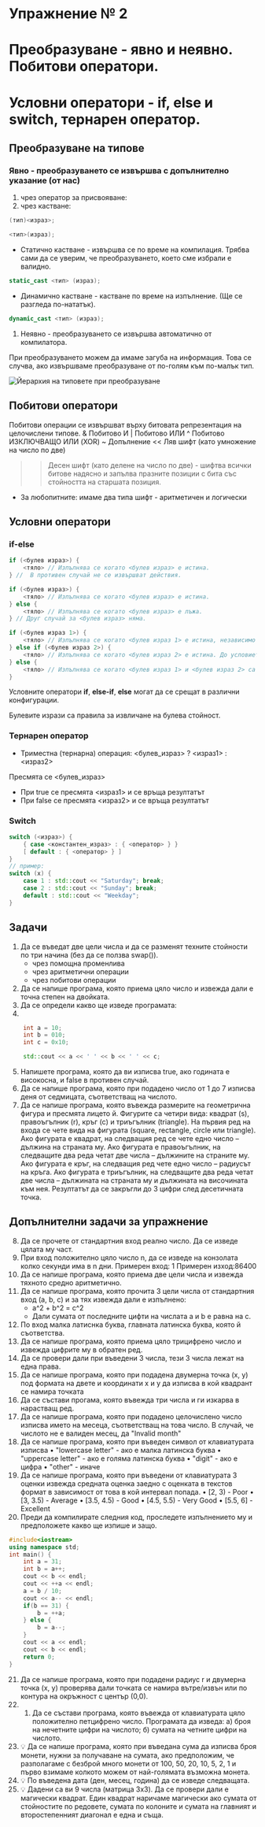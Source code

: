 # Упражнение № 2
# Преобразуване - явно и неявно. Побитови оператори.
# Условни оператори - if, else и switch, тернарен оператор.

## Преобразуване на типове
### Явно - преобразуването се извършва с допълнително указание (от нас)
1. чрез оператор за присвояване:
2. чрез кастване:
```cpp
(тип)<израз>;
```
```cpp
<тип>(израз);
```
- Статично кастване - извършва се по време на компилация. Трябва сами да се уверим, че преобразуването, което сме избрали е валидно.
```cpp
static_cast <тип> (израз);
```
- Динамично кастване - кастване по време на изпълнение. (Ще се разгледа по-нататък).
```cpp
dynamic_cast <тип> (израз);
```

1. Неявно - преобразуването се извършва автоматично от компилатора.

При преобразуването можем да имаме загуба на информация. Това се случва, ако извършваме преобразуване от по-голям към по-малък тип.

![Йерархия на типовете при преобразуване](./images/conversion.png)

## Побитови оператори

Побитови операции се извършват върху битовата репрезентация на целочислени типове.
&	Побитово И
|	Побитово ИЛИ
^	Побитово ИЗКЛЮЧВАЩО ИЛИ (XOR)
~	Допълнение
<<	Ляв шифт (като умножение на число по две)
>>	Десен шифт (като делене на число по две) - шифтва всички битове надясно и запълва празните позиции с бита със стойността на старшата позиция.

* За любопитните: имаме два типа шифт - аритметичен и логически

## Условни оператори

### if-else

```cpp
if (<булев израз>) {
    <тяло> // Изпълнява се когато <булев израз> е истина.
} //  В противен случай не се извършват действия.
```
```cpp
if (<булев израз>) {
    <тяло> // Изпълнява се когато <булев израз> е истина.
} else {
    <тяло> // Изпълнява се когато <булев израз> е лъжа.
} // Друг случай за <булев израз> няма.
```
```cpp
if (<булев израз 1>) {
    <тяло> // Изпълнява се когато <булев израз 1> е истина, независимо от стойността на <булев израз 2>.
} else if (<булев израз 2>) {
    <тяло> // Изпълнява се когато <булев израз 2> е истина. До условието ще достигнем само, ако <булев израз 1> има оценка лъжа.
} else {
    <тяло> // Изпълнява се когато <булев израз 1> и <булев израз 2> са лъжа.
}
```

Условните оператори **if**, **else-if**, **else** могат да се срещат в различни конфигурации.

Булевите изрази са правила за извличане на булева стойност.

### Тернарен оператор

- Триместна (тернарна) операция:
<булев_израз> ? <израз1> : <израз2>

Пресмята се <булев_израз>
- При true се пресмята <израз1> и се връща резултатът
- При false се пресмята <израз2> и се връща резултатът

### Switch

```cpp
switch (<израз>) {
    { case <константен_израз> : { <оператор> } }
    [ default : { <оператор> } ]
}
// пример:
switch (x) {
    case 1 : std::cout << "Saturday"; break;
    case 2 : std::cout << "Sunday"; break;
    default : std::cout << "Weekday";
}
```

## Задачи

1. Да се въведат две цели числа и да се разменят техните стойности по три начина (без да се ползва swap()).
    - чрез помощна променлива
    - чрез аритметични операции
    - чрез побитови операции
2. Да се напише програма, която приема цяло число и извежда дали е точна степен на двойката.
3. Да се определи какво ще изведе програмата:
4.
```cpp
    int a = 10;
    int b = 010;
    int c = 0x10;

    std::cout << a << ' ' << b << ' ' << c;
```
5. Напишете програма, която да ви изписва true, ако годината е високосна, и false в противен случай.
6. Да се напише програма, която при подадено число от 1 до 7 изписва деня от седмицата, съответстващ на числото.
7. Да се напише програма, която въвежда размерите на геометрична фигура и пресмята лицето й. Фигурите са четири вида: квадрат (s), правоъгълник (r), кръг (c) и триъгълник (triangle). На първия ред на входа се чете вида на фигурата (square, rectangle, circle или triangle). Ако фигурата е квадрат, на следващия ред се чете едно число – дължина на страната му. Ако фигурата е правоъгълник, на следващите два реда четат две числа – дължините на страните му. Ако фигурата е кръг, на следващия ред чете едно число – радиусът на кръга. Ако фигурата е триъгълник, на следващите два реда четат две числа – дължината на страната му и дължината на височината към нея. Резултатът да се закръгли до 3 цифри след десетичната точка.

## Допълнителни задачи за упражнение
8. Да се прочете от стандартния вход реално число. Да се изведе цялата му част.
9. При вход положително цяло число n, да се изведе на конзолата колко секунди има в n дни.
    Примерен вход: 1
    Примерен изход:86400
10. Да се напише програма, която приема две цели числа и извежда тяхното средно аритметично.
11. Да се напише програма, която прочита 3 цели числа от стандартния вход (a, b, c) и за тях извежда дали е изпълнено:
    - a^2 + b^2 = c^2
    - Дали сумата от последните цифти на числата a и b е равна на c.
12. По вход малка латиснка буква, главната латинска буква, която й съответства.
13. Да се напише програма, която приема цяло трицифрено число и извежда цифрите му в обратен ред.
14. Да се провери дали при въведени 3 числа, тези 3 числа лежат на една права.
15.  Да се напише програма, която при подадена двумерна точка (x, y) под формата на двете и координати x и y да изписва в кой квадрант се намира точката
16.  Да се състави прогама, която въвежда три числа и ги изкарва в нарастващ ред.
17.  Да се напише програма, която при подадено целочислено число изписва името на месеца, съответстващ на това число. В случай, че числото не е валиден месец, да  "Invalid month"
18.  Да се напише програма, която при въведен символ от клавиатурата изписва
    • "lowercase letter" - ако е малка латинска буква
    • "uppercase letter" - ако е голяма латинска буква
    • "digit" - ако е цифра
    • "other" - иначе
19.  Да се напише програма, която при въведени от клавиатурата 3 оценки извежда средната оценка заедно с оценката в текстов формат в зависимост от това в кой интервал попада.
    • [2, 3) - Poor
    • [3, 3.5) - Average
    • [3.5, 4.5) - Good
    • [4.5, 5.5) - Very Good
    • [5.5, 6] - Excellent
20.  Преди да компилирате следния код, проследете изпълнението му и предположете какво ще изпише и защо.
```cpp
#include<iostream>
using namespace std;
int main() {
    int a = 31;
    int b = a++;
    cout << b << endl;
    cout << ++a << endl;
    a = b / 10;
    cout << a-- << endl;
    if(b == 31) {
        b = ++a;
    } else {
        b = a--;
    }
    cout << a << endl;
    cout << b << endl;
    return 0;
}
```
21. Да се напише програма, която при подадени радиус r и двумерна точка (х, у) проверява дали точката се намира вътре/извън или по контура на окръжност с център (0,0).
22. 1.  Да се състави програма, която въвежда от клавиатурата цяло положително петцифрено число.
Програмата да изведа:
    а) броя на нечетните цифри на числото;
    б) сумата на четните цифри на числото.
23. 💡 Да се напише програма, която при въведана сума да изписва броя монети, нужни за получаване на сумата, ако  предположим, че разполагаме с безброй много монети от 100, 50, 20, 10, 5, 2, 1 и първо взимаме колкото можем от най-голямата възможна монета.
24. 💡 По въведена дата (ден, месец, година) да се изведе следващата.
25. 💡 Дадени са ви 9 числа (матрица 3x3). Да се провери дали е магически квадрат. Един квадрат наричаме магически ако сумата от стойностите по редовете, сумата по колоните и сумата на главният и второстепенният диагонал е една и съща.
